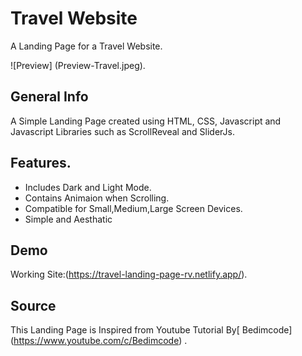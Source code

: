 # Travel Website

A Landing Page for a Travel Website.

![Preview] (Preview-Travel.jpeg).

## General Info

A Simple Landing Page created using HTML, CSS, Javascript and Javascript Libraries such as ScrollReveal and SliderJs.

## Features.

* Includes Dark and Light Mode.
* Contains Animaion when Scrolling.
* Compatible for Small,Medium,Large Screen Devices.
* Simple and Aesthatic 

## Demo

Working Site:(https://travel-landing-page-rv.netlify.app/).

## Source

This Landing Page is Inspired from Youtube Tutorial By[ Bedimcode] (https://www.youtube.com/c/Bedimcode) .
